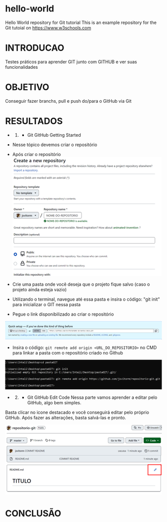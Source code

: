 # hello-world
Hello World repository for Git tutorial
This is an example repository for the Git tutoial on https://www.w3schools.com

# INTRODUCAO
Testes práticos para aprender GIT junto com GITHUB e ver suas funcionalidades
# OBJETIVO
Conseguir fazer branchs, pull e push do/para o GitHub via Git 
# RESULTADOS
- 1. - Git GitHub Getting Started

- Nesse tópico devemos criar o repositório

- Após criar o repositório
![CriandoRepositório](/imgsREADME/criarRep.png)

- Crie uma pasta onde você deseja que o projeto fique salvo (caso o projeto ainda esteja vazio)

- Utilizando o terminal, navegue até essa pasta e insira o código: "git init" para inicializar o GIT nessa pasta

- Pegue o link disponibilizado ao criar o repositório

![Link Repositorio](/imgsREADME/linkRep.png)

- Insira o código: 
`git remote add origin <URL_DO_REPOSITORIO>` 
no CMD para linkar a pasta com o repositório criado no Github

![CodigoLinkarRepositorio](/imgsREADME/codigoLinkandoRep.png)


- 2. - Git GitHub Edit Code
Nessa parte vamos aprender a editar pelo GitHub, algo bem simples.

Basta clicar no icone destacado e você conseguirá editar pelo próprio GitHub. Após fazer as alterações, basta salvá-las e pronto.

![Editando READ ME Via GitHub](/imgsREADME/editViaGitHuB.png)

# CONCLUSÃO

